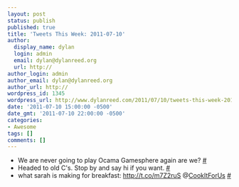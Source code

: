```yaml
---
layout: post
status: publish
published: true
title: 'Tweets This Week: 2011-07-10'
author:
  display_name: dylan
  login: admin
  email: dylan@dylanreed.org
  url: http://
author_login: admin
author_email: dylan@dylanreed.org
author_url: http://
wordpress_id: 1345
wordpress_url: http://www.dylanreed.com/2011/07/10/tweets-this-week-2011-07-10/
date: '2011-07-10 15:00:00 -0500'
date_gmt: '2011-07-10 22:00:00 -0500'
categories:
- Awesome
tags: []
comments: []
---
```

<ul class="aktt_tweet_digest">
<li>We are never going to play Ocama Gamesphere again are we? <a href="http://twitter.com/awesomeguy/statuses/87671548374302720" class="aktt_tweet_time">#</a></li>
<li>Headed to old C&#039;s. Stop by and say hi if you want. <a href="http://twitter.com/awesomeguy/statuses/89503841002856449" class="aktt_tweet_time">#</a></li>
<li>what sarah is making for breakfast: <a href="http://t.co/m7Z2ruS" rel="nofollow">http://t.co/m7Z2ruS</a> @<a href="http://twitter.com/CookItForUs" class="aktt_username">CookItForUs</a> <a href="http://twitter.com/awesomeguy/statuses/89699475253231617" class="aktt_tweet_time">#</a></li><br />
</ul></p>
